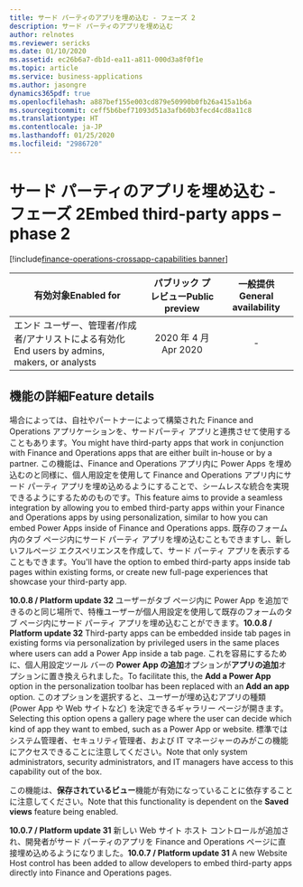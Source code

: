 ```yaml
---
title: サード パーティのアプリを埋め込む - フェーズ 2
description: サード パーティのアプリを埋め込む
author: relnotes
ms.reviewer: sericks
ms.date: 01/10/2020
ms.assetid: ec26b6a7-db1d-ea11-a811-000d3a8f0f1e
ms.topic: article
ms.service: business-applications
ms.author: jasongre
dynamics365pdf: true
ms.openlocfilehash: a887bef155e003cd879e50990b0fb26a415a1b6a
ms.sourcegitcommit: ceff5b6bef71093d51a3afb60b3fecd4cd8a11c8
ms.translationtype: HT
ms.contentlocale: ja-JP
ms.lasthandoff: 01/25/2020
ms.locfileid: "2986720"
---
```

# <a name="embed-third-party-apps--phase-2"></a><span data-ttu-id="2787c-103">サード パーティのアプリを埋め込む - フェーズ 2</span><span class="sxs-lookup"><span data-stu-id="2787c-103">Embed third-party apps – phase 2</span></span>
[!include[finance-operations-crossapp-capabilities banner](../includes/finance-operations-crossapp-capabilities.md)]

| <span data-ttu-id="2787c-104">有効対象</span><span class="sxs-lookup"><span data-stu-id="2787c-104">Enabled for</span></span>    |  <span data-ttu-id="2787c-105">パブリック プレビュー</span><span class="sxs-lookup"><span data-stu-id="2787c-105">Public preview</span></span> | <span data-ttu-id="2787c-106">一般提供</span><span class="sxs-lookup"><span data-stu-id="2787c-106">General availability</span></span> | 
| ---------- | :----------: |:----------: |
|<span data-ttu-id="2787c-107">エンド ユーザー、管理者/作成者/アナリストによる有効化</span><span class="sxs-lookup"><span data-stu-id="2787c-107">End users by admins, makers, or analysts</span></span>|<span data-ttu-id="2787c-108">2020 年 4 月</span><span class="sxs-lookup"><span data-stu-id="2787c-108">Apr 2020</span></span>| -|


## <a name="feature-details"></a><span data-ttu-id="2787c-109">機能の詳細</span><span class="sxs-lookup"><span data-stu-id="2787c-109">Feature details</span></span>
<!--feature detail start -->
<span data-ttu-id="2787c-110">場合によっては、自社やパートナーによって構築された Finance and Operations アプリケーションを、サードパーティ アプリと連携させて使用することもあります。</span><span class="sxs-lookup"><span data-stu-id="2787c-110">You might have third-party apps that work in conjunction with Finance and Operations apps that are either built in-house or by a partner.</span></span> <span data-ttu-id="2787c-111">この機能は、Finance and Operations アプリ内に Power Apps を埋め込むのと同様に、個人用設定を使用して Finance and Operations アプリ内にサード パーティ アプリを埋め込めるようにすることで、シームレスな統合を実現できるようにするためのものです。</span><span class="sxs-lookup"><span data-stu-id="2787c-111">This feature aims to provide a seamless integration by allowing you to embed third-party apps within your Finance and Operations apps by using personalization, similar to how you can embed Power Apps inside of Finance and Operations apps.</span></span> <span data-ttu-id="2787c-112">既存のフォーム内のタブ ページ内にサード パーティ アプリを埋め込むこともできますし、新しいフルページ エクスペリエンスを作成して、サード パーティ アプリを表示することもできます。</span><span class="sxs-lookup"><span data-stu-id="2787c-112">You'll have the option to embed third-party apps inside tab pages within existing forms, or create new full-page experiences that showcase your third-party app.</span></span>

<span data-ttu-id="2787c-113">**10.0.8 / Platform update 32** ユーザーがタブ ページ内に Power App を追加できるのと同じ場所で、特権ユーザーが個人用設定を使用して既存のフォームのタブ ページ内にサード パーティ アプリを埋め込むことができます。</span><span class="sxs-lookup"><span data-stu-id="2787c-113">**10.0.8 / Platform update 32** Third-party apps can be embedded inside tab pages in existing forms via personalization by privileged users in the same places where users can add a Power App inside a tab page.</span></span> <span data-ttu-id="2787c-114">これを容易にするために、個人用設定ツール バーの **Power App の追加**オプションが**アプリの追加**オプションに置き換えられました。</span><span class="sxs-lookup"><span data-stu-id="2787c-114">To facilitate this, the **Add a Power App** option in the personalization toolbar has been replaced with an **Add an app** option.</span></span> <span data-ttu-id="2787c-115">このオプションを選択すると、ユーザーが埋め込むアプリの種類 (Power App や Web サイトなど) を決定できるギャラリー ページが開きます。</span><span class="sxs-lookup"><span data-stu-id="2787c-115">Selecting this option opens a gallery page where the user can decide which kind of app they want to embed, such as a Power App or website.</span></span> <span data-ttu-id="2787c-116">標準ではシステム管理者、セキュリティ管理者、および IT マネージャーのみがこの機能にアクセスできることに注意してください。</span><span class="sxs-lookup"><span data-stu-id="2787c-116">Note that only system administrators, security administrators, and IT managers have access to this capability out of the box.</span></span>  

<span data-ttu-id="2787c-117">この機能は、**保存されているビュー**機能が有効になっていることに依存することに注意してください。</span><span class="sxs-lookup"><span data-stu-id="2787c-117">Note that this functionality is dependent on the **Saved views** feature being enabled.</span></span>

<span data-ttu-id="2787c-118">**10.0.7 / Platform update 31** 新しい Web サイト ホスト コントロールが追加され、開発者がサード パーティのアプリを Finance and Operations ページに直接埋め込めるようになりました。</span><span class="sxs-lookup"><span data-stu-id="2787c-118">**10.0.7 / Platform update 31** A new Website Host control has been added to allow developers to embed third-party apps directly into Finance and Operations pages.</span></span> 


<!--feature detail end -->









